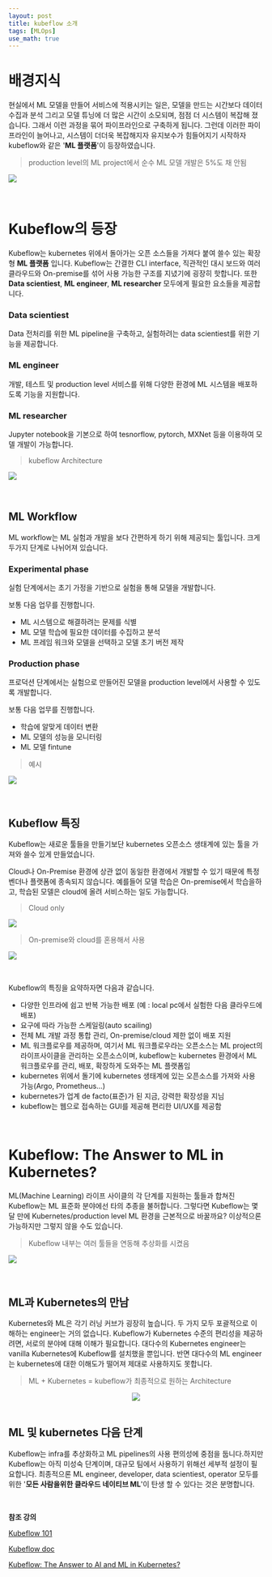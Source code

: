 ```yaml
---
layout: post
title: kubeflow 소개
tags: [MLOps]
use_math: true
---
```


# 배경지식

현실에서 ML 모델을 만들어 서비스에 적용시키는 일은, 모델을 만드는 시간보다 데이터 수집과 분석 그리고 모델 튜닝에 더 많은 시간이 소모되며, 점점 더 시스템이 복잡해 졌습니다. 그래서 이런 과정을 묶어 파이프라인으로 구축하게 됩니다. 그런데 이러한 파이프라인이 늘어나고, 시스템이 더더욱 복잡해지자 유지보수가 힘들어지기 시작하자 kubeflow와 같은 '**ML 플랫폼**'이 등장하였습니다. 

> production level의 ML project에서 순수 ML 모델 개발은 5%도 채 안됨

![](https://user-images.githubusercontent.com/31475037/94651765-f1cea800-0333-11eb-8d34-761ee240d7d8.png)



<br>

# Kubeflow의 등장

Kubeflow는 kubernetes 위에서 돌아가는 오픈 소스들을 가져다 붙여 쓸수 있는 확장형 **ML 플랫폼** 입니다. Kubeflow는 간결한 CLI interface, 직관적인 대시 보드와 여러 클라우드와 On-premise를 섞어 사용 가능한 구조를 지녔기에 굉장히 핫합니다. 또한 **Data scientiest**, **ML engineer**, **ML researcher** 모두에게 필요한 요소들을 제공합니다.

### Data scientiest

Data 전처리를 위한 ML pipeline을 구축하고, 실험하려는 data scientiest를 위한 기능을 제공합니다.

### ML engineer

개발, 테스트 및 production level 서비스를 위해 다양한 환경에 ML 시스템을 배포하도록 기능을 지원합니다.

### ML researcher

Jupyter notebook을 기본으로 하여 tesnorflow, pytorch, MXNet 등을 이용하여 모델 개발이 가능합니다.

> kubeflow Architecture

![](https://www.kubeflow.org/docs/images/kubeflow-overview-platform-diagram.svg)

<br>

## ML Workflow

ML workflow는 ML 실험과 개발을 보다 간편하게 하기 위해 제공되는 툴입니다. 크게 두가지 단계로 나뉘어져 있습니다.

### Experimental phase

실험 단계에서는 초기 가정을 기반으로 실험을 통해 모델을 개발합니다. 

보통 다음 업무를 진행합니다.

- ML 시스템으로 해결하려는 문제를 식별
- ML 모델 학습에 필요한 데이터를 수집하고 분석 
- ML 프레임 워크와 모델을 선택하고 모델 초기 버전 제작

### Production phase

프로덕션 단계에서는 실험으로 만들어진 모델을 production level에서 사용할 수 있도록 개발합니다.

보통 다음 업무를 진행합니다.

- 학습에 알맞게 데이터 변환
- ML 모델의 성능을 모니터링
- ML 모델 fintune

> 예시

![](https://www.kubeflow.org/docs/images/kubeflow-gcp-e2e-tutorial-simplified.svg)

<br>

## Kubeflow 특징

Kubeflow는 새로운 툴들을 만들기보단 kubernetes 오픈소스 생태계에 있는 툴을 가져와 쓸수 있게 만들었습니다. 

Cloud나 On-Premise 환경에 상관 없이 동일한 환경에서 개발할 수 있기 때문에 특정 벤더나 플랫폼에 종속되지 않습니다. 예를들어 모델 학습은 On-premise에서 학습을하고, 학습된 모델은 cloud에 올려 서비스하는 일도 가능합니다.

> Cloud only

![](https://user-images.githubusercontent.com/31475037/95158521-bf5ef800-07d6-11eb-8a15-0b95aec3dda5.png)



> On-premise와 cloud를 혼용해서 사용

![](https://user-images.githubusercontent.com/31475037/95158516-bec66180-07d6-11eb-9016-46e7b77d7ec4.png) 

<br>

Kubeflow의 특징을 요약하자면 다음과 같습니다. 

- 다양한 인프라에 쉽고 반복 가능한 배포 (예 : local pc에서 실험한 다음 클라우드에 배포)
- 요구에 따라 가능한 스케일링(auto scailing)
- 전체 ML 개발 과정 통합 관리, On-premise/cloud 제한 없이 배포 지원 
- ML 워크플로우를 제공하며, 여기서 ML 워크플로우라는 오픈소스는 ML project의 라이프사이클을 관리하는 오픈소스이며, kubeflow는 kubernetes 환경에서 ML 워크플로우를 관리, 배포, 확장하게 도와주는 ML 플랫폼임
- kubernetes 위에서 돌기에 kubernetes 생태계에 있는 오픈소스를 가져와 사용 가능(Argo, Prometheus...)
- kubernetes가 업계 de facto(표준)가 된 지금, 강력한 확장성을 지님
- kubeflow는 웹으로 접속하는 GUI를 제공해 편리한 UI/UX를 제공함

<br>

# Kubeflow: The Answer to ML in Kubernetes?

ML(Machine Learning) 라이프 사이클의 각 단계를 지원하는 툴들과 합쳐진 Kubeflow는 ML 표준화 분야에선 타의 추종을 불허합니다. 그렇다면 Kubeflow는 몇 달 만에 Kubernetes/production level ML 환경을 근본적으로 바꿀까요? 이상적으론 가능하지만 그렇지 않을 수도 있습니다.

> Kubeflow 내부는 여러 툴들을 연동해 추상화를 시켰음

![](https://user-images.githubusercontent.com/31475037/96206125-364c7b80-0fa3-11eb-90de-5ec120184341.png)

<br>

## ML과 Kubernetes의 만남

Kubernetes와 ML은 각기 러닝 커브가 굉장히 높습니다. 두 가지 모두 포괄적으로 이해하는 engineer는 거의 없습니다. Kubeflow가 Kubernetes 수준의 편리성을 제공하려면, 서로의 분야에 대해 이해가 필요합니다. 대다수의 Kubernetes engineer는 vanilla Kubernetes에 Kubeflow를 설치했을 뿐입니다. 반면 대다수의 ML engineer는 kubernetes에 대한 이해도가 떨어져 제대로 사용하지도 못합니다.

> ML + Kubernetes = kubeflow가 최종적으로 원하는 Architecture

<center><img src="https://user-images.githubusercontent.com/31475037/96206122-351b4e80-0fa3-11eb-84af-cbd1cf825800.png"></center>

<br>

## ML 및 kubernetes 다음 단계

Kubeflow는 infra를 추상화하고 ML pipelines의 사용 편의성에 중점을 둡니다.하지만 Kubeflow는 아직 미성숙 단계이며, 대규모 팀에서 사용하기 위해선 세부적 설정이 필요합니다. 최종적으론 ML engineer, developer, data scientiest, operator 모두를위한 '**모든 사람을위한 클라우드 네이티브 ML**'이 탄생 할 수 있다는 것은 분명합니다.

<br>

**참조 강의**

[Kubeflow 101](https://www.youtube.com/playlist?list=PLIivdWyY5sqLS4lN75RPDEyBgTro_YX7x)

[Kubeflow doc](https://www.kubeflow.org/docs/)

[Kubeflow: The Answer to AI and ML in Kubernetes?](https://rancher.com/blog/2020/kubeflow-answer-to-ai-ml/)